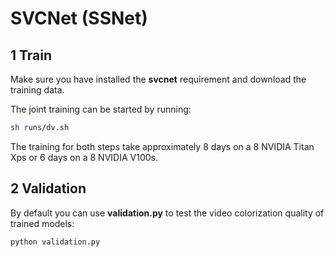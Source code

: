 # SVCNet (SSNet)

## 1 Train

Make sure you have installed the **svcnet** requirement and download the training data.

The joint training can be started by running:
```bash
sh runs/dv.sh
```

The training for both steps take approximately 8 days on a 8 NVIDIA Titan Xps or 6 days on a 8 NVIDIA V100s.

## 2 Validation

By default you can use **validation.py** to test the video colorization quality of trained models:
```bash
python validation.py
```
